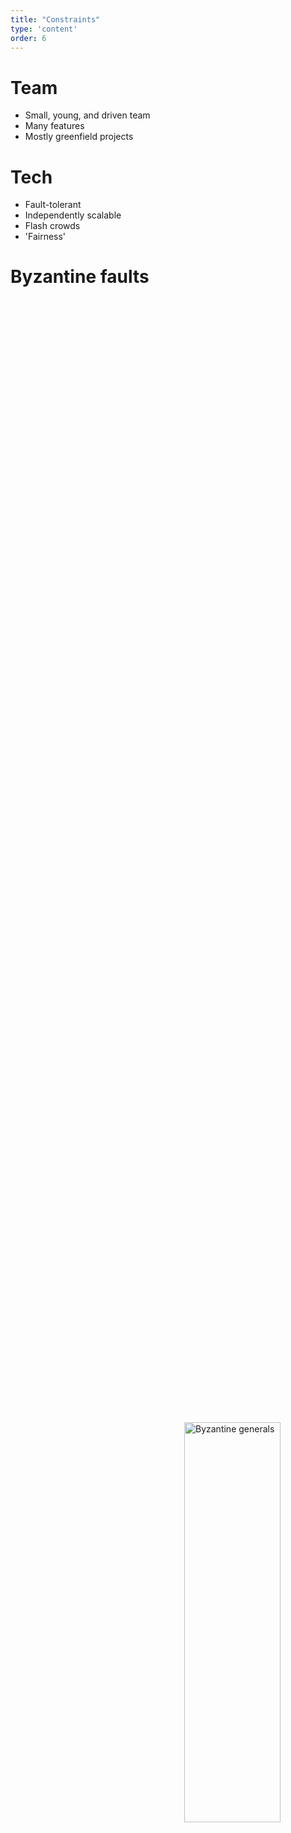 ```yaml
---
title: "Constraints"
type: 'content'
order: 6
---
```


# Team
 - Small, young, and driven team
 - Many features
 - Mostly greenfield projects
# Tech
 - Fault-tolerant
 - Independently scalable
 - Flash crowds
 - 'Fairness'

# Byzantine faults
<img style="position: absolute; bottom: 5em; right: 5em; width: 40%;" src="Byzantine_Generals.png" alt="Byzantine generals">
